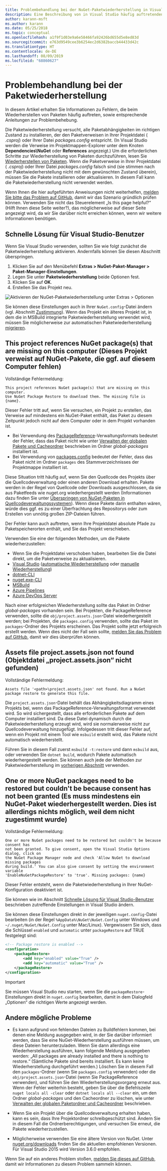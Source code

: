 ```yaml
---
title: Problembehandlung bei der NuGet-Paketwiederherstellung in Visual Studio
description: Eine Beschreibung von in Visual Studio häufig auftretenden NuGet-Wiederherstellungsfehlern sowie Anleitungen zur Behebung der Fehler
author: karann-msft
ms.author: karann
ms.date: 05/25/2018
ms.topic: conceptual
ms.openlocfilehash: a1f9f1d03e9a6e58466fa92426bd655d5e8ed83d
ms.sourcegitcommit: e763d9549cee3b6254ec2d6382baccb44433d42c
ms.translationtype: HT
ms.contentlocale: de-DE
ms.lasthandoff: 08/09/2019
ms.locfileid: "68860627"
---
```

# <a name="troubleshooting-package-restore-errors"></a>Problembehandlung bei der Paketwiederherstellung

In diesem Artikel erhalten Sie Informationen zu Fehlern, die beim Wiederherstellen von Paketen häufig auftreten, sowie entsprechende Anleitungen zur Problembehebung. 

Die Paketwiederherstellung versucht, alle Paketabhängigkeiten im richtigen Zustand zu installieren, der den Paketverweisen in Ihrer Projektdatei ( *.csproj*) oder Ihrer Datei *packages.config* entspricht. (In Visual Studio werden die Verweise im Projektmappen-Explorer unter dem Knoten **Dependencies\NuGet** oder **References** angezeigt.) Um die erforderlichen Schritte zur Wiederherstellung von Paketen durchzuführen, lesen Sie [Wiederherstellen von Paketen](../consume-packages/package-restore.md#restore-packages). Wenn die Paketverweise in Ihrer Projektdatei ( *.csproj*) oder Ihrer Datei *packages.config* falsch sind (sie stimmen nach der Paketwiederherstellung nicht mit dem gewünschten Zustand überein), müssen Sie die Pakete installieren oder aktualisieren. In diesem Fall kann die Paketwiederherstellung nicht verwendet werden.

Wenn Ihnen die hier aufgeführten Anweisungen nicht weiterhelfen, [melden Sie bitte das Problem auf GitHub](https://github.com/NuGet/docs.microsoft.com-nuget/issues), damit wir das Szenario gründlich prüfen können. Verwenden Sie nicht das Steuerelement „Is this page helpful?“ (Hilft Ihnen diese Seite weiter?), das möglicherweise auf dieser Seite angezeigt wird, da wir Sie darüber nicht erreichen können, wenn wir weitere Informationen benötigen.

## <a name="quick-solution-for-visual-studio-users"></a>Schnelle Lösung für Visual Studio-Benutzer

Wenn Sie Visual Studio verwenden, sollten Sie wie folgt zunächst die Paketwiederherstellung aktivieren. Andernfalls können Sie diesen Abschnitt überspringen.

1. Klicken Sie auf den Menübefehl **Extras > NuGet-Paket-Manager > Paket-Manager-Einstellungen**.
1. Legen Sie unter **Paketwiederherstellung** beide Optionen fest.
1. Klicken Sie auf **OK**.
1. Erstellen Sie das Projekt neu.

![Aktivieren der NuGet-Paketwiederherstellung unter Extras > Optionen](../consume-packages/media/restore-01-autorestoreoptions.png)

Sie können diese Einstellungen auch in Ihrer `NuGet.config`-Datei ändern (vgl. Abschnitt [Zustimmung](#consent)). Wenn das Projekt ein älteres Projekt ist, in dem die in MSBuild integrierte Paketwiederherstellung verwendet wird, müssen Sie möglicherweise zur automatischen Paketwiederherstellung [migrieren](package-restore.md#migrate-to-automatic-package-restore-visual-studio).

<a name="missing"></a>

## <a name="this-project-references-nuget-packages-that-are-missing-on-this-computer"></a>This project references NuGet package(s) that are missing on this computer (Dieses Projekt verweist auf NuGet-Pakete, die ggf. auf diesem Computer fehlen)

Vollständige Fehlermeldung:

```output
This project references NuGet package(s) that are missing on this computer.
Use NuGet Package Restore to download them. The missing file is {name}.
```

Dieser Fehler tritt auf, wenn Sie versuchen, ein Projekt zu erstellen, das Verweise auf mindestens ein NuGet-Paket enthält, das Paket zu diesem Zeitpunkt jedoch nicht auf dem Computer oder in dem Projekt vorhanden ist.

- Bei Verwendung des [PackageReference](package-references-in-project-files.md)-Verwaltungsformats bedeutet der Fehler, dass das Paket nicht wie unter [Verwalten der globalen Pakete und Cacheordner](managing-the-global-packages-and-cache-folders.md) beschrieben im Ordner *global-packages* installiert ist.
- Bei Verwendung von [packages.config](../reference/packages-config.md) bedeutet der Fehler, dass das Paket nicht im Ordner `packages` des Stammverzeichnisses der Projektmappe installiert ist.

Diese Situation tritt häufig auf, wenn Sie den Quellcode des Projekts über die Quellcodeverwaltung oder einen anderen Download erhalten. Pakete werden in der Regel von Quellcode oder Downloads ausgeschlossen, da sie aus Paketfeeds wie nuget.org wiederhergestellt werden (Informationen dazu finden Sie unter [Überspringen von NuGet-Paketen in Quellcodeverwaltungssystemen](Packages-and-Source-Control.md)). Wenn diese Pakete darin enthalten wären, würde dies ggf. es zu einer Überfrachtung des Repositorys oder zum Erstellen von unnötig großen ZIP-Dateien führen.

Der Fehler kann auch auftreten, wenn Ihre Projektdatei absolute Pfade zu Paketspeicherorten enthält, und Sie das Projekt verschieben.

Verwenden Sie eine der folgenden Methoden, um die Pakete wiederherzustellen:

- Wenn Sie die Projektdatei verschoben haben, bearbeiten Sie die Datei direkt, um die Paketverweise zu aktualisieren.
- [Visual Studio](package-restore.md#restore-using-visual-studio) ([automatische Wiederherstellung](package-restore.md#restore-packages-automatically-using-visual-studio) oder [manuelle Wiederherstellung](package-restore.md#restore-packages-manually-using-visual-studio))
- [dotnet-CLI](package-restore.md#restore-using-the-dotnet-cli)
- [nuget.exe-CLI](package-restore.md#restore-using-the-nugetexe-cli)
- [MSBuild](package-restore.md#restore-using-msbuild)
- [Azure Pipelines](package-restore.md#restore-using-azure-pipelines)
- [Azure DevOps Server](package-restore.md#restore-using-azure-devops-server)

Nach einer erfolgreichen Wiederherstellung sollte das Paket im Ordner *global-packages* vorhanden sein. Bei Projekten, die PackageReference verwenden, sollte die `obj/project.assets.json`-Datei wiederhergestellt werden; bei Projekten, die `packages.config` verwenden, sollte das Paket im `packages`-Ordner des Projekts erscheinen. Das Projekt sollte jetzt erfolgreich erstellt werden. Wenn dies nicht der Fall sein sollte, [melden Sie das Problem auf GitHub](https://github.com/NuGet/docs.microsoft.com-nuget/issues), damit wir dies überprüfen können.

<a name="assets"></a>

## <a name="assets-file-projectassetsjson-not-found"></a>Assets file project.assets.json not found (Objektdatei „project.assets.json“ nicht gefunden)

Vollständige Fehlermeldung:

```output
Assets file '<path>\project.assets.json' not found. Run a NuGet package restore to generate this file.
```

Die `project.assets.json`-Datei behält das Abhängigkeitsdiagramm eines Projekts bei, wenn das PackageReference-Verwaltungsformat verwendet wird. So wird sichergestellt, dass alle erforderlichen Pakete auf dem Computer installiert sind. Da diese Datei dynamisch durch die Paketwiederherstellung erzeugt wird, wird sie normalerweise nicht zur Quellcodeverwaltung hinzugefügt. Infolgedessen tritt dieser Fehler auf, wenn ein Projekt mit einem Tool wie `msbuild` erstellt wird, das Pakete nicht automatisch wiederherstellt.

Führen Sie in diesem Fall zuerst `msbuild -t:restore` und dann `msbuild` aus, oder verwenden Sie `dotnet build`, wodurch Pakete automatisch wiederhergestellt werden. Sie können auch jede der Methoden zur Paketwiederherstellung im [vorherigen Abschnitt](#missing) verwenden.

<a name="consent"></a>

## <a name="one-or-more-nuget-packages-need-to-be-restored-but-couldnt-be-because-consent-has-not-been-granted"></a>One or more NuGet packages need to be restored but couldn't be because consent has not been granted (Es muss mindestens ein NuGet-Paket wiederhergestellt werden. Dies ist allerdings nichts möglich, weil dem nicht zugestimmt wurde)

Vollständige Fehlermeldung:

```output
One or more NuGet packages need to be restored but couldn't be because consent has
not been granted. To give consent, open the Visual Studio Options dialog, click on
the NuGet Package Manager node and check 'Allow NuGet to download missing packages
during build.' You can also give consent by setting the environment variable
'EnableNuGetPackageRestore' to 'true'. Missing packages: {name}
```

Dieser Fehler entsteht, wenn die Paketwiederherstellung in Ihrer NuGet-Konfiguration deaktiviert ist.

Sie können wie im Abschnitt [Schnelle Lösung für Visual Studio-Benutzer](#quick-solution-for-visual-studio-users) beschrieben zutreffende Einstellungen in Visual Studio ändern.

Sie können diese Einstellungen direkt in der jeweiligen `nuget.config`-Datei bearbeiten (in der Regel `%AppData%\NuGet\NuGet.Config` unter Windows und `~/.nuget/NuGet/NuGet.Config` unter Mac/Linux). Vergewissern Sie sich, dass die Schlüssel `enabled` und `automatic` unter `packageRestore` auf TRUE festgelegt sind:

```xml
<!-- Package restore is enabled -->
<configuration>
    <packageRestore>
        <add key="enabled" value="True" />
        <add key="automatic" value="True" />
    </packageRestore>
</configuration>
```

> [!Important]
> Sie müssen Visual Studio neu starten, wenn Sie die `packageRestore`-Einstellungen direkt in `nuget.config` bearbeiten, damit in dem Dialogfeld „Optionen“ die richtigen Werte angezeigt werden.

## <a name="other-potential-conditions"></a>Andere mögliche Probleme

- Es kann aufgrund von fehlenden Dateien zu Buildfehlern kommen, bei denen eine Meldung ausgegeben wird, in der Sie darüber informiert werden, dass Sie eine NuGet-Wiederherstellung ausführen müssen, um diese Dateien herunterzuladen. Wenn Sie dann allerdings eine Wiederherstellung ausführen, kann folgende Meldung ausgegeben werden: „All packages are already installed and there is nothing to restore.“ (Sämtliche Pakete sind bereits installiert. Es kann keine Wiederherstellung durchgeführt werden.) Löschen Sie in diesem Fall den `packages`-Ordner (wenn Sie `packages.config` verwenden) oder die `obj/project.assets.json`-Datei (wenn Sie PackageReference verwenden), und führen Sie den Wiederherstellungsvorgang erneut aus. Wenn der Fehler weiterhin besteht, geben Sie über die Befehlszeile `nuget locals all -clear` oder `dotnet locals all --clear` ein, um den Ordner *global-packages* und den Cacheordner zu löschen, wie unter [Verwalten der globalen Paketordner und Cacheordner](managing-the-global-packages-and-cache-folders.md) beschrieben.

- Wenn Sie ein Projekt über die Quellcodeverwaltung erhalten haben, kann es sein, dass Ihre Projektordner schreibgeschützt sind. Ändern Sie in diesem Fall die Ordnerberechtigungen, und versuchen Sie erneut, die Pakete wiederherzustellen.

- Möglicherweise verwenden Sie eine ältere Version von NuGet. Unter [nuget.org/downloads](https://www.nuget.org/downloads) finden Sie die aktuellen empfohlenen Versionen. Für Visual Studio 2015 wird Version 3.6.0 empfohlen.

Wenn Sie auf ein anderes Problem stoßen, [melden Sie dieses auf GitHub](https://github.com/NuGet/docs.microsoft.com-nuget/issues), damit wir Informationen zu diesem Problem sammeln können.
